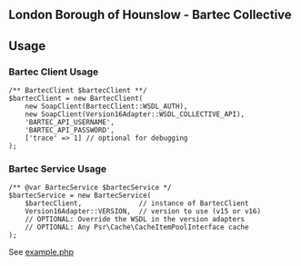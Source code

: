 ## London Borough of Hounslow - Bartec Collective

## Usage

### Bartec Client Usage
```
/** BartecClient $bartecClient **/
$bartecClient = new BartecClient(
    new SoapClient(BartecClient::WSDL_AUTH),
    new SoapClient(Version16Adapter::WSDL_COLLECTIVE_API),
    'BARTEC_API_USERNAME',
    'BARTEC_API_PASSWORD',
    ['trace' => 1] // optional for debugging
);
```

### Bartec Service Usage

```
/** @var BartecService $bartecService */
$bartecService = new BartecService(
    $bartecClient,              // instance of BartecClient
    Version16Adapter::VERSION,  // version to use (v15 or v16)
    // OPTIONAL: Override the WSDL in the version adapters
    // OPTIONAL: Any Psr\Cache\CacheItemPoolInterface cache
);

```

See [example.php](../example.php)

